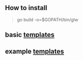 ## How to install

> go build -o=$GOPATH/bin/glw

## basic  [templates](templates)
## example [templates](examples)